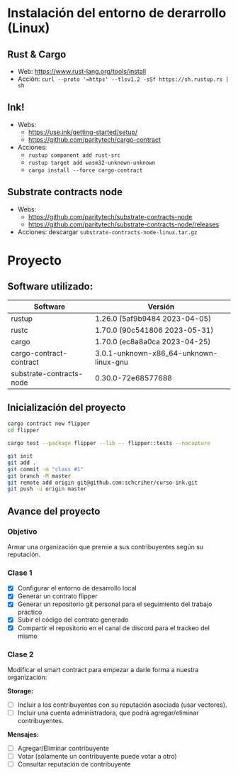 # Instalación del entorno de derarrollo (Linux)

## Rust & Cargo

- Web: https://www.rust-lang.org/tools/install
- Acción: `curl --proto '=https' --tlsv1.2 -sSf https://sh.rustup.rs | sh`

## Ink!

- Webs:
  - https://use.ink/getting-started/setup/
  - https://github.com/paritytech/cargo-contract
- Acciones:
  - `rustup component add rust-src`
  - `rustup target add wasm32-unknown-unknown`
  - `cargo install --force cargo-contract`

## Substrate contracts node

- Webs:
  - https://github.com/paritytech/substrate-contracts-node
  - https://github.com/paritytech/substrate-contracts-node/releases
- Acciones: descargar `substrate-contracts-node-linux.tar.gz`

# Proyecto

## Software utilizado:

| Software                 | Versión                                |
| ------------------------ | -------------------------------------- |
| rustup                   | 1.26.0 (5af9b9484 2023-04-05)          |
| rustc                    | 1.70.0 (90c541806 2023-05-31)          |
| cargo                    | 1.70.0 (ec8a8a0ca 2023-04-25)          |
| cargo-contract-contract  | 3.0.1-unknown-x86_64-unknown-linux-gnu |
| substrate-contracts-node | 0.30.0-72e68577688                     |

## Inicialización del proyecto

```Bash
cargo contract new flipper
cd flipper

cargo test --package flipper --lib -- flipper::tests --nocapture

git init
git add .
git commit -m "class #1"
git branch -M master
git remote add origin git@github.com:schcriher/curso-ink.git
git push -u origin master
```

## Avance del proyecto

### Objetivo

Armar una organización que premie a sus contribuyentes según su reputación.

### Clase 1

- [x] Configurar el entorno de desarrollo local
- [x] Generar un contrato flipper
- [x] Generar un repositorio git personal para el seguimiento del trabajo práctico
- [x] Subir el código del contrato generado
- [x] Compartir el repositorio en el canal de discord para el trackeo del mismo

### Clase 2

Modificar el smart contract para empezar a darle forma a nuestra organización:

**Storage:**

- [ ] Incluir a los contribuyentes con su reputación asociada (usar vectores).
- [ ] Incluir una cuenta administradora, que podrá agregar/eliminar contribuyentes.

**Mensajes:**

- [ ] Agregar/Eliminar contribuyente
- [ ] Votar (sólamente un contribuyente puede votar a otro)
- [ ] Consultar reputación de contribuyente
